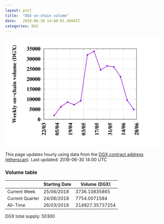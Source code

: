 ```yaml
---
layout: post
title:  "DGX on-chain volume"
date:   2018-06-30 14:00:01.490437
categories: DGX
---
```


![DGX volume graph](dgxvolume_scripts/out.png)


This page updates hourly using data from the [DGX contract address (etherscan)](https://etherscan.io/token/0x4f3afec4e5a3f2a6a1a411def7d7dfe50ee057bf). Last updated:
2018-06-30 14:00 UTC

### Volume table

| | Starting Date | Volume (DGX) 
--- | --- | ---
Current Week |25/06/2018|3736.10835865
Current Quarter |24/06/2018|7754.0071584
All-Time |26/03/2018|214927.35737254

DGX total supply: 50300

